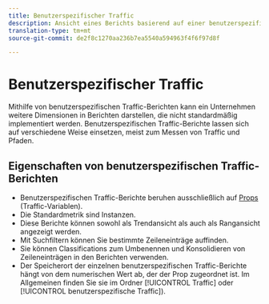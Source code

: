 ```yaml
---
title: Benutzerspezifischer Traffic
description: Ansicht eines Berichts basierend auf einer benutzerspezifischen Traffic-Variablen.
translation-type: tm+mt
source-git-commit: de2f8c1270aa236b7ea5540a594963f4f6f97d8f

---
```



# Benutzerspezifischer Traffic

Mithilfe von benutzerspezifischen Traffic-Berichten kann ein Unternehmen weitere Dimensionen in Berichten darstellen, die nicht standardmäßig implementiert werden. Benutzerspezifischen Traffic-Berichte lassen sich auf verschiedene Weise einsetzen, meist zum Messen von Traffic und Pfaden.

## Eigenschaften von benutzerspezifischen Traffic-Berichten

* Benutzerspezifischen Traffic-Berichte beruhen ausschließlich auf [Props](/help/implement/vars/page-vars/prop.md) (Traffic-Variablen).
* Die Standardmetrik sind Instanzen.
* Diese Berichte können sowohl als Trendansicht als auch als Rangansicht angezeigt werden.
* Mit Suchfiltern können Sie bestimmte Zeileneinträge auffinden.
* Sie können Classifications zum Umbenennen und Konsolidieren von Zeileneinträgen in den Berichten verwenden.
* Der Speicherort der einzelnen benutzerspezifischen Traffic-Berichte hängt von dem numerischen Wert ab, der der Prop zugeordnet ist. Im Allgemeinen finden Sie sie im Ordner [!UICONTROL Traffic] oder [!UICONTROL benutzerspezifische Traffic]).
